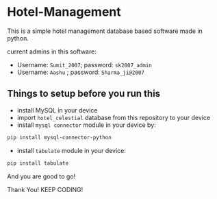 # Hotel-Management
This is a simple hotel management database based software made in python.

current admins in this software:
  - Username: `Sumit_2007`; password: `sk2007_admin`
  - Username: `Aashu`     ; password: `Sharma_ji@2007`


## Things to setup before you run this

- install MySQL in your device 
- import `hotel_celestial` database from this repository to your device
- install `mysql connector` module in your device by:

```bash
pip install mysql-connector-python
```

- install `tabulate` module in your device:
```bash
pip install tabulate
```

And you are good to go!

Thank You!
KEEP CODING!
